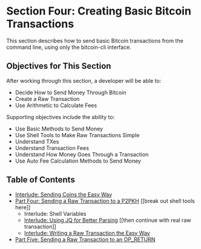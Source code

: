 # Section Four: Creating Basic Bitcoin Transactions

This section describes how to send basic Bitcoin transactions from the command line, using only the bitcoin-cli interface.

## Objectives for This Section

After working through this section, a developer will be able to:

   * Decide How to Send Money Through Bitcoin
   * Create a Raw Transaction
   * Use Arithmetic to Calculate Fees
   
Supporting objectives include the ability to:

   * Use Basic Methods to Send Money
   * Use Shell Tools to Make Raw Transactions Simple
   * Understand TXes
   * Understand Transaction Fees
   * Understand How Money Goes Through a Transaction
   * Use Auto Fee Calculation Methods to Send Money
   
## Table of Contents
 
 * [Interlude: Sending Coins the Easy Way](3_3__Interlude_Sending_Coins_The_Easy_Way.md)
* [Part Four: Sending a Raw Transaction to a P2PKH](3_4_Sending_a_Raw_Transaction_to_a_P2PKH.md)
[[break out shell tools here]]
  * Interlude: Shell Variables
  * [Interlude: Using JQ for Better Parsing](3_4__Interlude_Using_JQ_for_Better_Parsing.md)
[[then continue with real raw transaction]]
  * [Interlude: Writing a Raw Transaction the Easy Way](3_4__Interlude_Writing_a_Raw_Transaction_The_Easy_Way.md)
* [Part Five: Sending a Raw Transaction to an OP_RETURN](3_5_Sending_a_Raw_Transaction_to_an_OP_RETURN.md)
